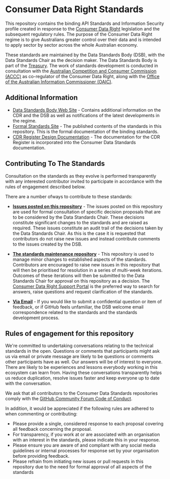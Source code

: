# Consumer Data Right Standards

This repository contains the binding API Standards and Information Security profile created in response to the [Consumer Data Right](https://treasury.gov.au/consumer-data-right "Treasury's Consumer Data Right webpage") legislation and the subsequent regulatory rules.  The purpose of the Consumer Data Right regime is to give Australians greater control over their data and is intended to apply sector by sector across the whole Australian economy.

These standards are maintained by the Data Standards Body (DSB), with the Data Standards Chair as the decision maker.  The Data Standards Body is part of the [Treasury](https://www.directory.gov.au/portfolios/treasury/data-standards-body "Data Standards Body"). The work of standards development is conducted in consultation with the [Australian Competition and Consumer Commission (ACCC)](https://www.accc.gov.au/focus-areas/consumer-data-right-cdr-0 "ACCC's CDR webpage") as co-regulator of the Consumer Data Right, along with the [Office of the Australian Information Commissioner (OAIC)](https://www.oaic.gov.au/consumer-data-right/about-the-consumer-data-right/ "OAIC CDR webpage").

## Additional Information

* [Data Standards Body Web Site](https://consumerdatastandards.gov.au/) - Contains additional information on the CDR and the DSB as well as notifications of the latest developments in the regime.
* [Formal Standards Site](https://consumerdatastandardsaustralia.github.io/standards/) - The published contents of the standards in this repository.  This is the formal documentation of the binding standards.
* [CDR Register Design Documentation](https://consumerdatastandardsaustralia.github.io/standards) - The documentation for the CDR Register is incorporated into the Consumer Data Standards documentation.

## Contributing To The Standards

Consultation on the standards as they evolve is performed transparently with any interested contributor invited to participate in accordance with the rules of engagement described below.

There are a number ofways to contribute to these standards:

* **[Issues posted on this repository](https://github.com/ConsumerDataStandardsAustralia/standards/issues)** - The issues posted on this repository are used for formal consultation of specific decision proposals that are to be considered by the Data Standards Chair.  These decisions constitute significant changes to the standards and are raised as required.  These issues constitute an audit trail of the decisions taken by the Data Standards Chair.  As this is the case it is requested that contributors do not raise new issues and instead contribute comments to the issues created by the DSB.

* **[The standards maintenance repository](https://github.com/ConsumerDataStandardsAustralia/standards-maintenance)** - This repository is used to manage minor changes to established aspects of the standards.  Contributors are encouraged to raise new issues in this repository that will then be prioritised for resolution in a series of multi-week iterations.  Outcomes of these iterations will then be submitted to the Data Standards Chair for approval on this repository as a decision.  The [Consumer Data Right Support Portal](https://cdr-support.zendesk.com/hc/en-us) is the preferred way to search for answers, raise questions and request clarification of the standards.

* **[Via Email](mailto:contact@consumerdatastandards.gov.au)** - If you would like to submit a confidential question or item of feedback, or if GitHub feels unfamiliar, the DSB welcome email correspondence related to the standards and the standards development process.


## Rules of engagement for this repository

We're committed to undertaking conversations relating to the technical standards in the open. Questions or comments that participants might ask us via email or private message are likely to be questions or comments other participants have as well. Our answers will be of interest to everyone. There are likely to be experiences and lessons everybody working in this ecosystem can learn from. Having these conversations transparently helps us reduce duplication, resolve issues faster and keep everyone up to date with the conversation.

We ask that all contributors to the Consumer Data Standards repositories comply with the [GitHub Community Forum Code of Conduct](https://help.github.com/articles/github-community-forum-code-of-conduct/).

In addition, it would be appreciated if the following rules are adhered to when commenting or contributing:
* Please provide a single, considered response to each proposal covering all feedback concerning the proposal.
* For transparency, if you work at or are associated with an organisation with an interest in the standards, please indicate this in your response.
* Please ensure you are aware of and compliant with any social media guidelines or internal processes for response set by your organisation before providing feedback.
* Please refrain from initiating new issues or pull requests in this repository due to the need for formal approval of all aspects of the standards
